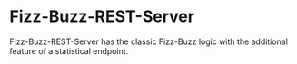 # Fizz-Buzz-REST-Server
Fizz-Buzz-REST-Server has the classic Fizz-Buzz logic with the additional feature of a statistical endpoint.
